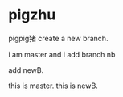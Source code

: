 # pigzhu
pigpig猪
create a new branch.

i am master and i add branch  nb


add newB.

this is master.
this is newB.


